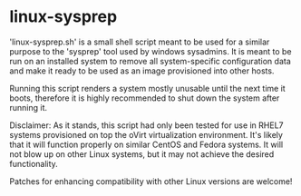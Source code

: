 linux-sysprep
=============

'linux-sysprep.sh' is a small shell script meant to be used for a similar
purpose to the 'sysprep' tool used by windows sysadmins. It is meant to be run
on an installed system to remove all system-specific configuration data and make
it ready to be used as an image provisioned into other hosts.

Running this script renders a system mostly unusable until the next time it
boots, therefore it is highly recommended to shut down the system after running
it.

Disclaimer: As it stands, this script had only been tested for use in RHEL7
systems provisioned on top the oVirt virtualization environment. It's likely that
it will function properly on similar CentOS and Fedora systems. It will not
blow up on other Linux systems, but it may not achieve the desired
functionality.

Patches for enhancing compatibility with other Linux versions are welcome!
